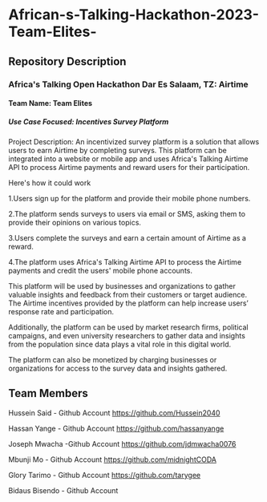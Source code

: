 # African-s-Talking-Hackathon-2023-Team-Elites-
## Repository Description
### Africa's Talking Open Hackathon Dar Es Salaam, TZ: Airtime
#### Team Name: Team Elites
##### Use Case Focused: Incentives Survey Platform 
Project Description: An incentivized survey platform is a solution that allows users to earn Airtime by completing surveys. This platform can be integrated into a website or mobile app and uses Africa's Talking Airtime API to process Airtime payments and reward users for their participation.


Here's how it could work

1.Users sign up for the platform and provide their mobile phone numbers.
	
2.The platform sends surveys to users via email or SMS, asking them to provide their opinions on various topics.
	
3.Users complete the surveys and earn a certain amount of Airtime as a reward.
	
4.The platform uses Africa's Talking Airtime API to process the Airtime payments and credit the users' mobile phone accounts.
	
This platform will be used by businesses and organizations to gather valuable insights and feedback from their customers or target audience. The Airtime incentives provided by the platform can help increase users’ response rate and participation.

Additionally, the platform can be used by market research firms, political campaigns, and even university researchers to gather data and insights from the population since data plays a vital role in this digital world. 

The platform can also be monetized by charging businesses or organizations for access to the survey data and insights gathered.


## Team Members
Hussein Said - Github Account  https://github.com/Hussein2040

Hassan Yange - Github Account https://github.com/hassanyange

Joseph Mwacha -Github Account https://github.com/jdmwacha0076

Mbunji Mo - Github Account https://github.com/midnightCODA

Glory Tarimo - Github Account https://github.com/tarygee

Bidaus Bisendo - Github Account
